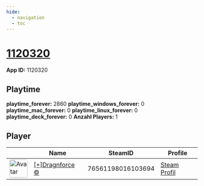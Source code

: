 ```yaml
---
hide:
  - navigation
  - toc
---
```

# <a href="https://steamdb.info/app/1120320">1120320</a>

**App ID:** 1120320

## Playtime

**playtime_forever:** 2860
**playtime_windows_forever:** 0
**playtime_mac_forever:** 0
**playtime_linux_forever:** 0
**playtime_deck_forever:** 0
**Anzahl Players:** 1
## Player

<table id="charts-table" class="display" style="width:100%">
            <thead>
                <tr>
                    <th></th>
                    <th>Name</th>
                    <th>SteamID</th>
                    <th>Profile</th>
                </tr>
            </thead>
            <tbody>
        <tr>
<td><a href="https://steamcommunity.com/profiles/76561198016103694/" target="_blank"><img src="https://avatars.steamstatic.com/ec719d4ea83640827307ebd9848325256da2fe86_full.jpg" alt="Avatar" style="width:48px;height:48px;border-radius:4px;"></a></td><td><a href="/player/76561198016103694">[+]Dragnforce ©</a></td><td>76561198016103694</td><td><a href="https://steamcommunity.com/profiles/76561198016103694/" target="_blank">Steam Profil</a></td></tr>
</tbody>
</table>
